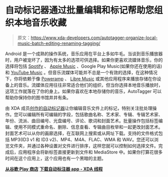 # 自动标记器通过批量编辑和标记帮助您组织本地音乐收藏

> 原文：<https://www.xda-developers.com/autotagger-organize-local-music-batch-editing-renaming-tagging/>

Android 是一个成熟的操作系统，音乐应用在平台上多如牛毛。当谈到音乐播放器时，用户被宠坏了，因为有太多的选项可供选择。如果你更喜欢流媒体音乐，你的选择将包括 [Spotify](https://www.xda-developers.com/spotify-android-homescreen-widget-automix-playlists/) 、 [Apple Music](https://www.xda-developers.com/apple-music-android-dark-mode-live-lyrics-chromecast-support/) 、Google Play Music(如果你还在使用的话)和 [YouTube Music](https://www.xda-developers.com/youtube-music-pre-installed-android-9-above/) 。但音乐流媒体可能并不总是一个有效的选择，在这种情况下，你将依赖于像 [Poweramp](https://www.xda-developers.com/poweramp-hands-on-giveaway/) 、 [Libre Music](https://www.xda-developers.com/libre-music-open-source-cue-sheets/) 或其他应用程序来播放存储在你设备上的音乐。流媒体应用往往非常适合他们的组织，但当你选择本地音乐播放时，这项工作就落在了你的身上。如果你喜欢在本地存储你的音乐，AutoTagger 可以帮助你保持你的图书馆井井有条。

由 XDA 成员[创作的自动标记器](https://forum.xda-developers.com/member.php?u=6261345)让你编辑音乐文件上的标记，特别关注批处理操作。您可以编辑所有可编辑的字段，包括歌曲名称、艺术家、专辑、专辑艺术家、年份、流派、曲目编号、光盘编号、评论、歌词和封面艺术。批量操作包括标签编辑、使用不同模式重命名、删除、信息查看、专辑曲目枚举和一起更改封面艺术。封面艺术可以从你的画廊选择，在互联网上搜索或从网址下载。支持的文件格式包括 MP3(ID3 v1 和 ID3 v2)、MP4、M4A、FLAC、WMA 和 WAV。您还可以浏览文件夹，并通过各种设置对文件进行排序，这样您就可以控制如何选择文件。完成后，应用程序会将新标签直接更新到文件和 MediaStore 中。如果你打算花很多时间在这个应用上，这个应用也有一个黑暗的主题。

**[从谷歌 Play 商店](https://play.google.com/store/apps/details?id=com.serg.chuprin.tageditor)** **[下载自动标注器 app - XDA 线程](https://forum.xda-developers.com/android/apps-games/app-autotagger-v3-0-2-automatic-batch-t3966564)**